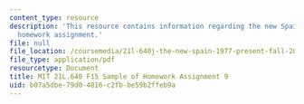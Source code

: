 ```yaml
---
content_type: resource
description: 'This resource contains information regarding the new Spain: Sample of
  homework assignment.'
file: null
file_location: /coursemedia/21l-640j-the-new-spain-1977-present-fall-2015/b07a5dbe79d04816c2fbbe59b2ffeb9a_MIT21L_640JF15_HW9.pdf
file_type: application/pdf
resourcetype: Document
title: MIT 21L.640 F15 Sample of Homework Assignment 9
uid: b07a5dbe-79d0-4816-c2fb-be59b2ffeb9a
---
```

